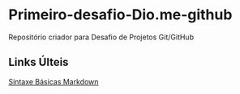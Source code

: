 # Primeiro-desafio-Dio.me-github
Repositório criador para Desafio de Projetos Git/GitHub 

## Links Últeis 
[Sintaxe Básicas Markdown](https://www.markdownguide.org/) 
